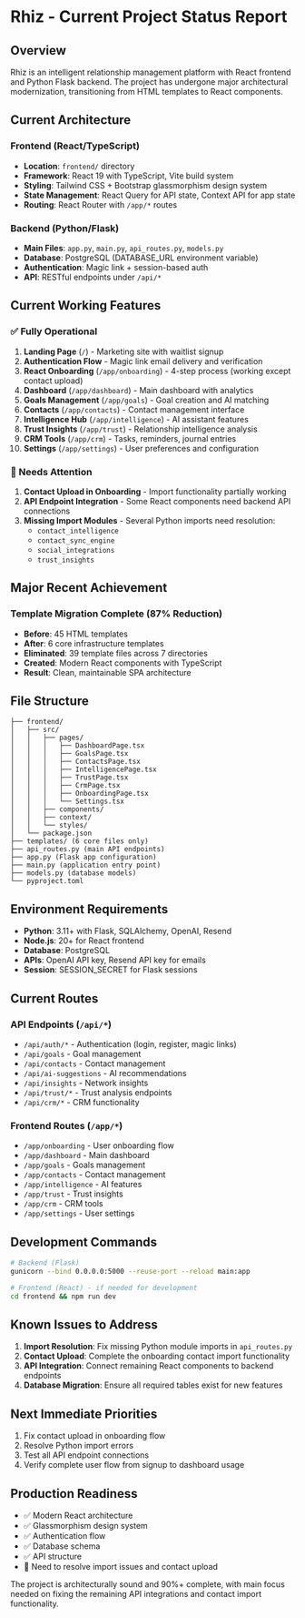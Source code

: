 # Rhiz - Current Project Status Report

## Overview
Rhiz is an intelligent relationship management platform with React frontend and Python Flask backend. The project has undergone major architectural modernization, transitioning from HTML templates to React components.

## Current Architecture

### Frontend (React/TypeScript)
- **Location**: `frontend/` directory
- **Framework**: React 19 with TypeScript, Vite build system
- **Styling**: Tailwind CSS + Bootstrap glassmorphism design system
- **State Management**: React Query for API state, Context API for app state
- **Routing**: React Router with `/app/*` routes

### Backend (Python/Flask)
- **Main Files**: `app.py`, `main.py`, `api_routes.py`, `models.py`
- **Database**: PostgreSQL (DATABASE_URL environment variable)
- **Authentication**: Magic link + session-based auth
- **API**: RESTful endpoints under `/api/*`

## Current Working Features

### ✅ Fully Operational
1. **Landing Page** (`/`) - Marketing site with waitlist signup
2. **Authentication Flow** - Magic link email delivery and verification
3. **React Onboarding** (`/app/onboarding`) - 4-step process (working except contact upload)
4. **Dashboard** (`/app/dashboard`) - Main dashboard with analytics
5. **Goals Management** (`/app/goals`) - Goal creation and AI matching
6. **Contacts** (`/app/contacts`) - Contact management interface
7. **Intelligence Hub** (`/app/intelligence`) - AI assistant features
8. **Trust Insights** (`/app/trust`) - Relationship intelligence analysis
9. **CRM Tools** (`/app/crm`) - Tasks, reminders, journal entries
10. **Settings** (`/app/settings`) - User preferences and configuration

### 🔧 Needs Attention
1. **Contact Upload in Onboarding** - Import functionality partially working
2. **API Endpoint Integration** - Some React components need backend API connections
3. **Missing Import Modules** - Several Python imports need resolution:
   - `contact_intelligence`
   - `contact_sync_engine` 
   - `social_integrations`
   - `trust_insights`

## Major Recent Achievement

### Template Migration Complete (87% Reduction)
- **Before**: 45 HTML templates
- **After**: 6 core infrastructure templates
- **Eliminated**: 39 template files across 7 directories
- **Created**: Modern React components with TypeScript
- **Result**: Clean, maintainable SPA architecture

## File Structure

```
├── frontend/
│   ├── src/
│   │   ├── pages/
│   │   │   ├── DashboardPage.tsx
│   │   │   ├── GoalsPage.tsx
│   │   │   ├── ContactsPage.tsx
│   │   │   ├── IntelligencePage.tsx
│   │   │   ├── TrustPage.tsx
│   │   │   ├── CrmPage.tsx
│   │   │   ├── OnboardingPage.tsx
│   │   │   └── Settings.tsx
│   │   ├── components/
│   │   ├── context/
│   │   └── styles/
│   └── package.json
├── templates/ (6 core files only)
├── api_routes.py (main API endpoints)
├── app.py (Flask app configuration)
├── main.py (application entry point)
├── models.py (database models)
└── pyproject.toml
```

## Environment Requirements
- **Python**: 3.11+ with Flask, SQLAlchemy, OpenAI, Resend
- **Node.js**: 20+ for React frontend
- **Database**: PostgreSQL
- **APIs**: OpenAI API key, Resend API key for emails
- **Session**: SESSION_SECRET for Flask sessions

## Current Routes

### API Endpoints (`/api/*`)
- `/api/auth/*` - Authentication (login, register, magic links)
- `/api/goals` - Goal management
- `/api/contacts` - Contact management  
- `/api/ai-suggestions` - AI recommendations
- `/api/insights` - Network insights
- `/api/trust/*` - Trust analysis endpoints
- `/api/crm/*` - CRM functionality

### Frontend Routes (`/app/*`)
- `/app/onboarding` - User onboarding flow
- `/app/dashboard` - Main dashboard
- `/app/goals` - Goals management
- `/app/contacts` - Contact management
- `/app/intelligence` - AI features
- `/app/trust` - Trust insights
- `/app/crm` - CRM tools
- `/app/settings` - User settings

## Development Commands

```bash
# Backend (Flask)
gunicorn --bind 0.0.0.0:5000 --reuse-port --reload main:app

# Frontend (React) - if needed for development
cd frontend && npm run dev
```

## Known Issues to Address

1. **Import Resolution**: Fix missing Python module imports in `api_routes.py`
2. **Contact Upload**: Complete the onboarding contact import functionality
3. **API Integration**: Connect remaining React components to backend endpoints
4. **Database Migration**: Ensure all required tables exist for new features

## Next Immediate Priorities

1. Fix contact upload in onboarding flow
2. Resolve Python import errors
3. Test all API endpoint connections
4. Verify complete user flow from signup to dashboard usage

## Production Readiness
- ✅ Modern React architecture
- ✅ Glassmorphism design system
- ✅ Authentication flow
- ✅ Database schema
- ✅ API structure
- 🔧 Need to resolve import issues and contact upload

The project is architecturally sound and 90%+ complete, with main focus needed on fixing the remaining API integrations and contact import functionality.